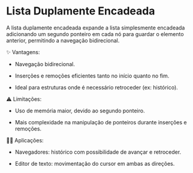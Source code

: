 # Lista Duplamente Encadeada

A lista duplamente encadeada expande a lista simplesmente encadeada adicionando um segundo ponteiro em cada nó para guardar o elemento anterior, permitindo a navegação bidirecional.

✨ Vantagens:

* Navegação bidirecional.

* Inserções e remoções eficientes tanto no início quanto no fim.
 
* Ideal para estruturas onde é necessário retroceder (ex: histórico).

⚠️ Limitações:

* Uso de memória maior, devido ao segundo ponteiro.

* Mais complexidade na manipulação de ponteiros durante inserções e remoções.

👩‍💻 Aplicações:

* Navegadores: histórico com possibilidade de avançar e retroceder.

* Editor de texto: movimentação do cursor em ambas as direções.